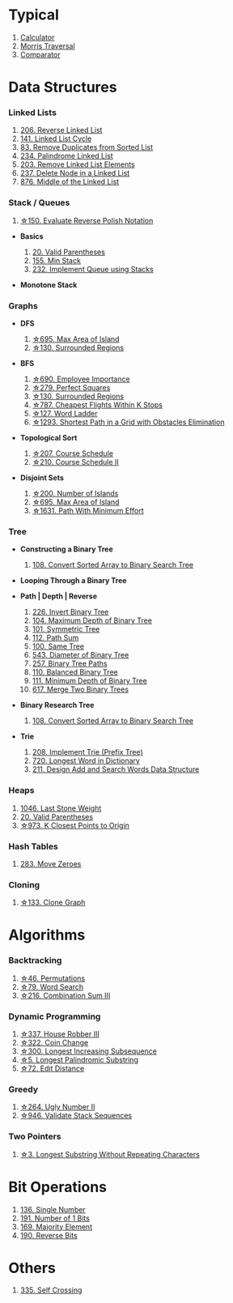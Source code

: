 # Typical
  1. [Calculator](Typical/Calculator.java)
  2. [Morris Traversal](Typical/Morris_Traversal.java)
  3. [Comparator](Typical/937.java)


# Data Structures

### Linked Lists

  1. [206. Reverse Linked List](Data_Structures/Linked_Lists/206.java)
  2. [141. Linked List Cycle](Data_Structures/Linked_Lists/141.java)
  3. [83. Remove Duplicates from Sorted List](Data_Structures/Linked_Lists/83.java)
  4. [234. Palindrome Linked List](Data_Structures/Linked_Lists/234.java)
  5. [203. Remove Linked List Elements](Data_Structures/Linked_Lists/203.java)
  6. [237. Delete Node in a Linked List](Data_Structures/Linked_Lists/237.java)
  7. [876. Middle of the Linked List](Data_Structures/Linked_Lists/876.java)

### Stack / Queues
  1. [☆150. Evaluate Reverse Polish Notation](Data_Structures/Stack/150.java)

* **Basics**
  1. [20. Valid Parentheses](Data_Structures/Stack/20.java)
  1. [155. Min Stack](Data_Structures/Stack/155.java)
  1. [232. Implement Queue using Stacks](Data_Structures/Stack/232.java)

* **Monotone Stack**

### Graphs

* **DFS**
  1. [☆695. Max Area of Island](/Data_Structures/Graph/DFS/695.java)
  2. [☆130. Surrounded Regions](/Data_Structures/Graph/DFS/130.java)

* **BFS**
  1. [☆690. Employee Importance](/Data_Structures/Graph/BFS/690.java)
  2. [☆279. Perfect Squares](/Data_Structures/Graph/BFS/279.java)
  3. [☆130. Surrounded Regions](/Data_Structures/Graph/BFS/130.java)
  4. [☆787. Cheapest Flights Within K Stops](/Data_Structures/Graph/BFS/787.java)
  5. [☆127. Word Ladder](/Data_Structures/Graph/BFS/127.java)
  6. [☆1293. Shortest Path in a Grid with Obstacles Elimination](/Data_Structures/Graph/BFS/1293.java)

* **Topological Sort**
  1. [☆207. Course Schedule](/Data_Structures/Graph/BFS/Topological_Sort/207.java)
  1. [☆210. Course Schedule II](/Data_Structures/Graph/BFS/Topological_Sort/210.java)

* **Disjoint Sets**
  1. [☆200. Number of Islands](/Data_Structures/Graph/BFS/Disjoint_Sets/200.java)
  2. [☆695. Max Area of Island](/Data_Structures/Graph/BFS/Disjoint_Sets/695.java)
  3. [☆1631. Path With Minimum Effort](/Data_Structures/Graph/BFS/Disjoint_Sets/1631.java)



### Tree

* **Constructing a Binary Tree**
  1. [108. Convert Sorted Array to Binary Search Tree](/Data_Structures/Tree/108.java)

* **Looping Through a Binary Tree**

* **Path | Depth | Reverse**
  1. [226. Invert Binary Tree](/Data_Structures/Tree/226.java)
  2. [104. Maximum Depth of Binary Tree](/Data_Structures/Tree/104.java)
  3. [101. Symmetric Tree](/Data_Structures/Tree/101.java)
  4. [112. Path Sum](/Data_Structures/Tree/112.java)
  5. [100. Same Tree](/Data_Structures/Tree/100.java)
  6. [543. Diameter of Binary Tree](/Data_Structures/Tree/543.java)
  7. [257. Binary Tree Paths](/Data_Structures/Tree/257.java)
  8. [110. Balanced Binary Tree](/Data_Structures/Tree/110.java)
  9. [111. Minimum Depth of Binary Tree](/Data_Structures/Tree/111.java)
  10. [617. Merge Two Binary Trees](/Data_Structures/Tree/617.java)

* **Binary Research Tree**
  1. [108. Convert Sorted Array to Binary Search Tree](/Data_Structures/Tree/108.java)

* **Trie**
  1. [208. Implement Trie (Prefix Tree)](/Data_Structures/Tree/208.java)
  2. [720. Longest Word in Dictionary](/Data_Structures/Tree/720.java)
  3. [211. Design Add and Search Words Data Structure](/Data_Structures/Tree/211.java)

### Heaps
  1. [1046. Last Stone Weight](Data_Structures/Heap/1046.java)
  2. [20. Valid Parentheses](Data_Structures/Heap/703.java)
  3. [☆973. K Closest Points to Origin](Data_Structures/Heap/973.java)

### Hash Tables
  1. [283. Move Zeroes](Data_Structures/Hash_Tables/283.java)

### Cloning
  1. [☆133. Clone Graph](Data_Structures/Cloning/133.java)

# Algorithms

### Backtracking
  1. [☆46. Permutations](Algorithms/Backtracking/46.java)
  2. [☆79. Word Search](Algorithms/Backtracking/79.java)
  3. [☆216. Combination Sum III](Algorithms/Backtracking/216.java)

### Dynamic Programming
  1. [☆337. House Robber III](Algorithms/Dynamic_Programming/337.java)
  2. [☆322. Coin Change](Algorithms/Dynamic_Programming/322.java)
  3. [☆300. Longest Increasing Subsequence](Algorithms/Dynamic_Programming/300.java)
  4. [☆5. Longest Palindromic Substring](Algorithms/Dynamic_Programming/5.java)
  5. [☆72. Edit Distance](Algorithms/Dynamic_Programming/72.java)

### Greedy
  1. [☆264. Ugly Number II](Algorithms/Greedy/264.java)
  2. [☆946. Validate Stack Sequences](Algorithms/Greedy/946.java)

### Two Pointers
  1. [☆3. Longest Substring Without Repeating Characters](Algorithms/Two_Pointers/3.java)

# Bit Operations
  1. [136. Single Number](Bit_Operations/136.java)
  2. [191. Number of 1 Bits](Bit_Operations/136.java)
  3. [169. Majority Element](Bit_Operations/169.java)
  4. [190. Reverse Bits](Bit_Operations/190.java)

# Others
  1. [335. Self Crossing](Others/335.java)
